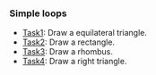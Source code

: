 ### Simple loops

+ [Task1](src/main/java/EquilateralTriangle.java): Draw a equilateral triangle.
+ [Task2](src/main/java/Rectangle.java): Draw a rectangle.
+ [Task3](src/main/java/Rhombus.java): Draw a rhombus.
+ [Task4](src/main/java/RightTriangle.java): Draw a right triangle.